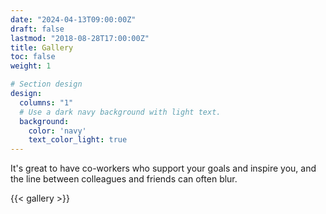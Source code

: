 ```yaml
---
date: "2024-04-13T09:00:00Z"
draft: false
lastmod: "2018-08-28T17:00:00Z"
title: Gallery
toc: false
weight: 1

# Section design
design:
  columns: "1"
  # Use a dark navy background with light text.
  background:
    color: 'navy'
    text_color_light: true
---
```


<style>
.gallery {
  display: flex;
  flex-wrap: wrap;
  gap: 16px;
}

.gallery-item {
  flex: 1 1 calc(33.333% - 16px);
  box-sizing: border-box;
  position: relative;
  cursor: pointer;
}

.gallery-item img {
  width: 100%;
  height: auto;
  display: block;
  border-radius: 8px;
}

.lightbox {
  display: none;
  position: fixed;
  z-index: 1000;
  top: 0;
  left: 0;
  width: 100%;
  height: 100%;
  background-color: rgba(0, 0, 0, 0.8);
  justify-content: center;
  align-items: center;
}

.lightbox img {
  max-width: 90%;
  max-height: 90%;
}

.lightbox.active {
  display: flex;
}

.close-lightbox {
  position: absolute;
  top: 20px;
  right: 20px;
  color: white;
  font-size: 2em;
  text-decoration: none;
  cursor: pointer;
}
</style>

<script>
document.addEventListener('DOMContentLoaded', function () {
  const galleryItems = document.querySelectorAll('.gallery-item');
  const lightbox = document.createElement('div');
  lightbox.classList.add('lightbox');
  document.body.appendChild(lightbox);

  galleryItems.forEach(item => {
    item.addEventListener('click', () => {
      lightbox.classList.add('active');
      const img = document.createElement('img');
      img.src = item.querySelector('img').src;
      while (lightbox.firstChild) {
        lightbox.removeChild(lightbox.firstChild);
      }
      lightbox.appendChild(img);
    });
  });

  lightbox.addEventListener('click', (e) => {
    if (e.target !== e.currentTarget) return;
    lightbox.classList.remove('active');
  });
});
</script>

It's great to have co-workers who support your goals and inspire you, and the line between colleagues and friends can often blur.

{{< gallery >}}


